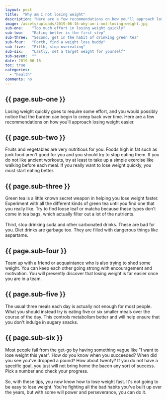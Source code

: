 ```yaml
---
layout: post
title:  "Why am I not losing weight"
description: "Here are a few recommendations on how you'll approach losing weight easier"
image: /assets/uploads/2019-06-16-why-am-i-not-losing-weight.jpg
sub-one:    "Too much effort in losing weight quickly"
sub-two:    "Eating better is the first step"
sub-three:  "Second, get in the habit of drinking green tea"
sub-four:   "Forth, find a weight loss buddy"
sub-five:   "Fifth, stop overeating"
sub-six:    "Lastly, set a target weight for yourself"
sub-seven:  ""
date: 2019-06-16
toc: true
categories:
  - "health"
comments: no
---
```


<div class="row">
  <div class="col s12 m10 push-m1">

  <h2 class="section scrollspy" id="{{ page.sub-one }}">{{ page.sub-one }}</h2>

<p>
Losing weight quickly goes to require some effort, and you would possibly notice that the burden can begin to creep back over time. Here are a few recommendations on how you'll approach losing weight easier.
</p>

  </div>
</div>


<div class="row">
  <div class="col s12 m10 push-m1">

  <h2 class="section scrollspy" id="{{ page.sub-two }}">{{ page.sub-two }}</h2>

<p>
Fruits and vegetables are very nutritious for you. Foods high in fat such as junk food aren't good for you and you should try to stop eating them. If you do not like ancient workouts, try at least to take up a simple exercise like walking before each meal. If you really want to lose weight quickly, you must start eating better.
</p>

  </div>
</div>

<div class="row">
  <div class="col s12 m10 push-m1">

  <h2 class="section scrollspy" id="{{ page.sub-three }}">{{ page.sub-three }}</h2>

<p>
Green tea is a little known secret weapon in helping you lose weight faster. Experiment with all the different kinds of green tea until you find one that you really like. Try to find loose leaf or matcha because these types don't come in tea bags, which actually filter out a lot of the nutrients.
<br><br>
Third, stop drinking soda and other carbonated drinks.
These are bad for you. Diet drinks are garbage too. They are filled with dangerous things like aspartame.
</p>

  </div>
</div>

<div class="row">
  <div class="col s12 m10 push-m1">

  <h2 class="section scrollspy" id="{{ page.sub-four }}">{{ page.sub-four }}</h2>

<p>
Team up with a friend or acquaintance who is also trying to shed some weight. You can keep each other going strong with encouragement and motivation. You will presently discover that losing weight is far easier once you are in a team.
</p>

  </div>
</div>

<div class="row">
  <div class="col s12 m10 push-m1">

  <h2 class="section scrollspy" id="{{ page.sub-five }}">{{ page.sub-five }}</h2>

<p>
The usual three meals each day is actually not enough for most people. What you should instead try is eating five or six smaller meals over the course of the day. This controls metabolism better and will help ensure that you don't indulge in sugary snacks.
</p>

  </div>
</div>

<div class="row">
  <div class="col s12 m10 push-m1">

  <h2 class="section scrollspy" id="{{ page.sub-six }}">{{ page.sub-six }}</h2>

<p>
Most people fail from the get-go by having something vague like "I want to lose weight this year". How do you know when you succeeded? When did you see you've dropped a pound? How about twenty? If you do not have a specific goal, you just will not bring home the bacon any sort of success. Pick a number and check your progress.
<br><br>
So, with these tips, you now know how to lose weight fast. It's not going to be easy to lose weight. You're fighting all the bad habits you've built up over the years, but with some will power and perseverance, you can do it.
</p>

  </div>
</div>
